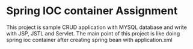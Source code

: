 # Spring IOC container Assignment

This project is sample CRUD application with MYSQL database and write with JSP, JSTL and Servlet.
The main point of this project is like doing spring ioc container after creating spring bean with application.xml 
      
